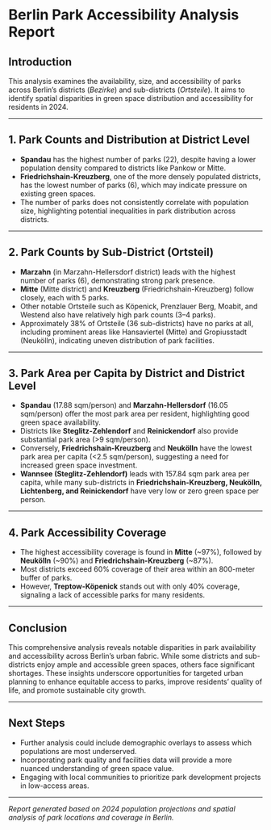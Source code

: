 # Berlin Park Accessibility Analysis Report

## Introduction
This analysis examines the availability, size, and accessibility of parks across Berlin’s districts (*Bezirke*) and sub-districts (*Ortsteile*). It aims to identify spatial disparities in green space distribution and accessibility for residents in 2024.

---

## 1. Park Counts and Distribution at District Level
- **Spandau** has the highest number of parks (22), despite having a lower population density compared to districts like Pankow or Mitte.
- **Friedrichshain-Kreuzberg**, one of the more densely populated districts, has the lowest number of parks (6), which may indicate pressure on existing green spaces.
- The number of parks does not consistently correlate with population size, highlighting potential inequalities in park distribution across districts.

---

## 2. Park Counts by Sub-District (Ortsteil)
- **Marzahn** (in Marzahn-Hellersdorf district) leads with the highest number of parks (6), demonstrating strong park presence.
- **Mitte** (Mitte district) and **Kreuzberg** (Friedrichshain-Kreuzberg) follow closely, each with 5 parks.
- Other notable Ortsteile such as Köpenick, Prenzlauer Berg, Moabit, and Westend also have relatively high park counts (3–4 parks).
- Approximately 38% of Ortsteile (36 sub-districts) have no parks at all, including prominent areas like Hansaviertel (Mitte) and Gropiusstadt (Neukölln), indicating uneven distribution of park facilities.

---

## 3. Park Area per Capita by District and District Level
- **Spandau** (17.88 sqm/person) and **Marzahn-Hellersdorf** (16.05 sqm/person) offer the most park area per resident, highlighting good green space availability.
- Districts like **Steglitz-Zehlendorf** and **Reinickendorf** also provide substantial park area (>9 sqm/person).
- Conversely, **Friedrichshain-Kreuzberg** and **Neukölln** have the lowest park area per capita (<2.5 sqm/person), suggesting a need for increased green space investment.
- **Wannsee (Steglitz-Zehlendorf)** leads with 157.84 sqm park area per capita, while many sub-districts in **Friedrichshain-Kreuzberg, Neukölln, Lichtenberg, and Reinickendorf** have very low or zero green space per person.

---

## 4. Park Accessibility Coverage
- The highest accessibility coverage is found in **Mitte** (~97%), followed by **Neukölln** (~90%) and **Friedrichshain-Kreuzberg** (~87%).
- Most districts exceed 60% coverage of their area within an 800-meter buffer of parks.
- However, **Treptow-Köpenick** stands out with only 40% coverage, signaling a lack of accessible parks for many residents.

---

## Conclusion
This comprehensive analysis reveals notable disparities in park availability and accessibility across Berlin’s urban fabric. While some districts and sub-districts enjoy ample and accessible green spaces, others face significant shortages. These insights underscore opportunities for targeted urban planning to enhance equitable access to parks, improve residents’ quality of life, and promote sustainable city growth.

---

## Next Steps
- Further analysis could include demographic overlays to assess which populations are most underserved.
- Incorporating park quality and facilities data will provide a more nuanced understanding of green space value.
- Engaging with local communities to prioritize park development projects in low-access areas.

---

*Report generated based on 2024 population projections and spatial analysis of park locations and coverage in Berlin.*
